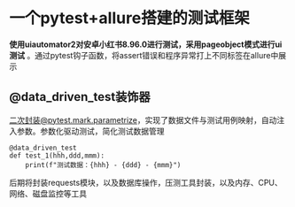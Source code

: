 # 一个pytest+allure搭建的测试框架
**使用uiautomator2对安卓小红书8.96.0进行测试，采用pageobject模式进行ui测试** 。通过pytest钩子函数，将assert错误和程序异常打上不同标签在allure中展示

## @data_driven_test装饰器
二次封装@pytest.mark.parametrize，实现了数据文件与测试用例映射，自动注入参数。参数化驱动测试，简化测试数据管理
```
@data_driven_test
def test_1(hhh,ddd,mmm):
    print(f"测试数据：{hhh} - {ddd} - {mmm}")
```


后期将封装requests模块，以及数据库操作，压测工具封装，以及内存、CPU、网络、磁盘监控等工具